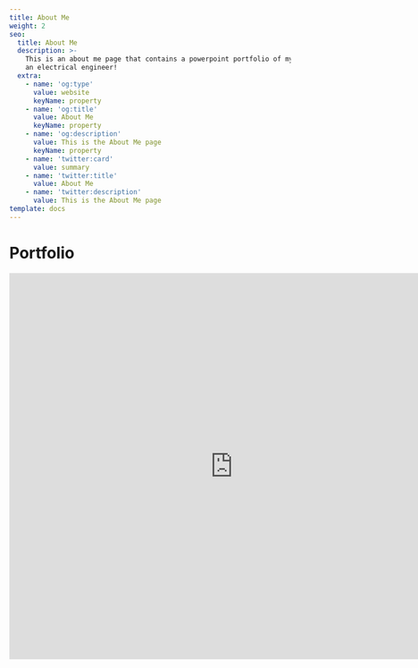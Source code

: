 ```yaml
---
title: About Me
weight: 2
seo:
  title: About Me
  description: >-
    This is an about me page that contains a powerpoint portfolio of my work as
    an electrical engineer! 
  extra:
    - name: 'og:type'
      value: website
      keyName: property
    - name: 'og:title'
      value: About Me
      keyName: property
    - name: 'og:description'
      value: This is the About Me page
      keyName: property
    - name: 'twitter:card'
      value: summary
    - name: 'twitter:title'
      value: About Me
    - name: 'twitter:description'
      value: This is the About Me page
template: docs
---
```


# Portfolio

<iframe src="https://onedrive.live.com/embed?resid=D21009FDD967A241%21459307&amp;authkey=%21ABwIG4Hz-hsgPLU&amp;em=2&amp;wdAr=1.7777777777777777&amp;wdEaa=1" width="800px" height="691px" frameborder="0">This is an embedded <a target="_blank" href="https://office.com">Microsoft Office</a> presentation, powered by <a target="_blank" href="https://office.com/webapps">Office</a>.</iframe>
